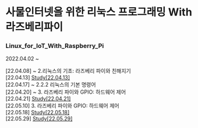 # 사물인터넷을 위한 리눅스 프로그래밍 With 라즈베리파이

### Linux_for_IoT_With_Raspberry_Pi  

2022.04.02 ~  

[22.04.08] ~ 2.리눅스의 기초: 라즈베리 파이와 친해지기  
[22.04.13] <a href="https://www.notion.so/Study-22-04-13-3661bcfc9da2411a906fa1333c7b6139" target="_blank">Study[22.04.13]</a>   
[22.04.17] ~ 2.2.2 리눅스의 기본 명령어  
[22.04.20] ~ 3. 라즈베리 파이와 GPIO: 하드웨어 제어  
[22.04.21] <a href="https://www.notion.so/Study-22-04-21-16ad1a7214234d33a969b66f2f91b738" target="_blank">Study[22.04.21]</a>   
[22.05.10] 3. 라즈베리 파이와 GPIO: 하드웨어 제어  
[22.05.18] <a href="https://www.notion.so/Study-22-05-18-2dee6806840f440eadff124175628c80" target="_blank">Study[22.05.18]</a>  
[22.05.29] <a href="https://www.notion.so/Study-22-05-18-2dee6806840f440eadff124175628c80" target="_blank">Study[22.05.29]</a>  

